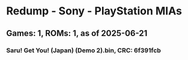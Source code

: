 # Redump - Sony - PlayStation MIAs
## Games: 1, ROMs: 1, as of 2025-06-21

### Saru! Get You! (Japan) (Demo 2).bin, CRC: 6f391fcb
